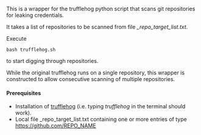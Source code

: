 This is a wrapper for the trufflehog python script that scans git repositories for leaking credentials.

It takes a list of repositories to be scanned from file *_repo_target_list.txt*. 

Execute 

    bash trufflehog.sh

to start digging through repositories.

While the original trufflehog runs on a single repository, this wrapper is constructed to allow consecutive scanning of multiple repositories.

#### Prerequisites
* Installation of [trufflehog](https://github.com/dxa4481/truffleHog) (i.e. typing *trufflehog* in the terminal should work).
* Local file _repo_target_list.txt containing one or more entries of type https://github.com/REPO_NAME 
